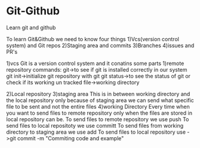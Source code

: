 # Git-Github
Learn git and github 

To learn Git&Github we need to know four things
1)Vcs(version control system) and Git repos
2)Staging area and commits
3)Branches
4)issues and PR's

1)vcs
Git is a version control system and it conatins some parts
1)remote repository
commands:
git->to see if git is installed correctly in our system
git init->initialize git repository with git
git status->to see the status of git or check if its working
un tracked file->working directory


2)Local repository
3)staging area
This is in between working directory and the local repository
only because of staging area we can send what specific file to be sent and not the entire files
4)working Directory
Every time when you want to send files to remote repository only when the files are stored in local repository can be.
To send files to remote repository we use push 
To send files to local repositoty we use committ
To send files from working directory to staging area we use add
To send files to local repository use ->git commit -m "Commiting  code and example"

